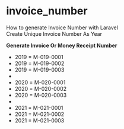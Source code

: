 # invoice_number
How to generate Invoice Number with Laravel <br>
Create Unique Invoice Number As Year


 <b>Generate Invoice Or Money Receipt Number</b>
 
 * 2019 = M-019-0001
 * 2019 = M-019-0002
 * 2019 = M-019-0003
 *
 * 2020 = M-020-0001
 * 2020 = M-020-0002
 * 2020 = M-020-0003
 *
 * 2021 = M-021-0001
 * 2021 = M-021-0002
 * 2021 = M-021-0003
